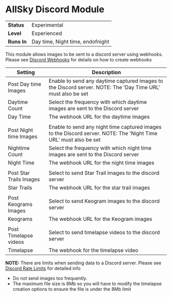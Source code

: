 # AllSky Discord Module

|   |   |
| ------------ | ------------ |
| **Status**  | Experimental  |
| **Level**  | Experienced  |
| **Runs In**  | Day time, Night time, endofnight  |


This module allows images to be sent to a discord server using webhooks. Please see [Discord Webhooks](https://support.discord.com/hc/en-us/articles/228383668-Intro-to-Webhooks "Discord Webhooks") for details on how to create webhooks

|  Setting | Description  |
| ------------ | ------------ |
| Post Day time Images | Enable to send any daytime captured images to the Discord server. NOTE: The 'Day Time URL' must also be set  |
| Daytime Count | Select the frequency with which daytime images are sent to the Discord server |
| Day Time | The webhook URL for the daytime images |
|||
| Post Night time Images | Enable to send any night time captured images to the Discord server. NOTE: The 'Night Time URL' must also be set  |
| Nightime Count | Select the frequency with which night time images are sent to the Discord server |
| Night Time | The webhook URL for the night time images |
|||
| Post Star Trails Images | Select to send Star Trail images to the discord server |
| Star Trails | The webhook URL for the star trail images |
|||
| Post Keograms Images | Select to send Keogram images to the discord server |
| Keograms | The webhook URL for the Keogram images
|||
| Post Timelapse videos | Select to send timelapse videos to the discord server |
| Timelapse | The webhook for the timelapse video |


**NOTE:** There are limits when sending data to a Discord server. Please see [Discord Rate Limits](https://discord.com/developers/docs/topics/rate-limits "Discord Rate Limits") for detailed info
- Do not send images too frequently.
- The maximum file size is 8Mb so you will have to modify the timelapse creation options to ensure the file is under the 8Mb limit

